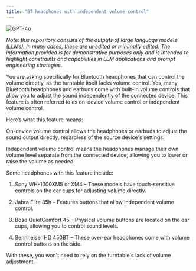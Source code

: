 ```yaml
---
title: "BT headphones with independent volume control"
---
```

![GPT-4o](https://img.shields.io/badge/GPT--4o-3333FF?style=for-the-badge&logo=openai&logoColor=white)



*Note: this repository consists of the outputs of large language models (LLMs). In many cases, these are unedited or minimally edited. The information provided is for demonstrative purposes only and is intended to highlight constraints and capabilities in LLM applications and prompt engineering strategies.*


You are asking specifically for Bluetooth headphones that can control the volume directly, as the turntable itself lacks volume control. Yes, many Bluetooth headphones and earbuds come with built-in volume controls that allow you to adjust the sound independently of the connected device. This feature is often referred to as on-device volume control or independent volume control.

Here’s what this feature means:

On-device volume control allows the headphones or earbuds to adjust the sound output directly, regardless of the source device's settings.

Independent volume control means the headphones manage their own volume level separate from the connected device, allowing you to lower or raise the volume as needed.


Some headphones with this feature include:

1. Sony WH-1000XM5 or XM4 – These models have touch-sensitive controls on the ear cups for adjusting volume directly.


2. Jabra Elite 85h – Features buttons that allow independent volume control.


3. Bose QuietComfort 45 – Physical volume buttons are located on the ear cups, allowing you to control sound levels.


4. Sennheiser HD 450BT – These over-ear headphones come with volume control buttons on the side.



With these, you won't need to rely on the turntable's lack of volume adjustment.

